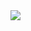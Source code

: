 <img src="https://github.com/Razieh-h/wordpressshop/blob/master/wp-content/themes/catweb/img/zozanaghe.png">
